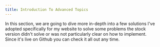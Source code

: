 ```yaml
---
title: Introduction To Advanced Topics
---
```


In this section, we are going to dive more in-depth into a few solutions I've adopted specifically for my website to solve some problems the stock version didn't solve or was not particularly clear on how to implement. Since it's live on Github you can check it all out any time.
